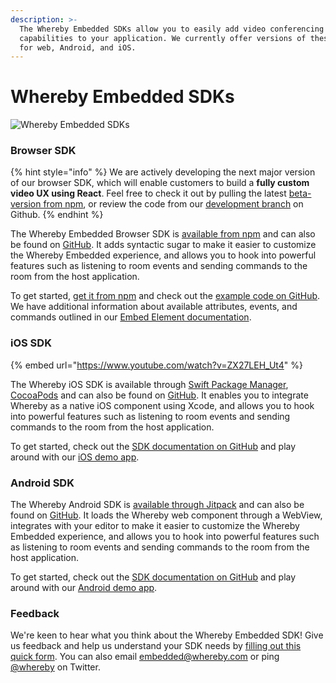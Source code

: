 ```yaml
---
description: >-
  The Whereby Embedded SDKs allow you to easily add video conferencing
  capabilities to your application. We currently offer versions of these SDKs
  for web, Android, and iOS.
---
```


# Whereby Embedded SDKs

![Whereby Embedded SDKs](<../.gitbook/assets/whereby-embedded-sdks updated.png>)

### Browser SDK

{% hint style="info" %}
We are actively developing the next major version of our browser SDK, which will enable customers to build a **fully custom video UX using React**. Feel free to check it out by pulling the latest [beta-version from npm](https://www.npmjs.com/package/@whereby.com/browser-sdk?activeTab=versions), or review the code from our [development branch](https://github.com/whereby/browser-sdk/tree/development) on Github.
{% endhint %}

The Whereby Embedded Browser SDK is [available from npm](https://www.npmjs.com/package/@whereby.com/browser-sdk) and can also be found on [GitHub](https://github.com/whereby/browser-sdk). It adds syntactic sugar to make it easier to customize the Whereby Embedded experience, and allows you to hook into powerful features such as listening to room events and sending commands to the room from the host application.&#x20;

To get started, [get it from npm](https://www.npmjs.com/package/@whereby.com/browser-sdk) and check out the [example code on GitHub](https://github.com/whereby/browser-sdk). We have additional information about available attributes, events, and commands outlined in our [Embed Element documentation](../embedding-rooms/in-a-web-page/using-the-whereby-embed-element.md).

### iOS SDK

{% embed url="https://www.youtube.com/watch?v=ZX27LEH_Ut4" %}

The Whereby iOS SDK is available through [Swift Package Manager](https://developer.apple.com/documentation/xcode/adding-package-dependencies-to-your-app), [CocoaPods](https://cocoapods.org/) and can also be found on [GitHub](https://github.com/whereby/ios-sdk). It enables you to integrate Whereby as a native iOS component using Xcode, and allows you to hook into powerful features such as listening to room events and sending commands to the room from the host application.&#x20;

To get started, check out the [SDK documentation on GitHub](https://github.com/whereby/ios-sdk) and play around with our [iOS demo app](https://github.com/whereby/ios-sdk-demo).

### Android SDK

The Whereby Android SDK is [available through Jitpack](https://jitpack.io/#whereby/android-sdk) and can also be found on [GitHub](https://github.com/whereby/android-sdk). It loads the Whereby web component through a WebView, integrates with your editor to make it easier to customize the Whereby Embedded experience, and allows you to hook into powerful features such as listening to room events and sending commands to the room from the host application.&#x20;

To get started, check out the [SDK documentation on GitHub](https://github.com/whereby/android-sdk) and play around with our [Android demo app](https://github.com/whereby/android-sdk-demo).&#x20;

### Feedback

We're keen to hear what you think about the Whereby Embedded SDK! Give us feedback and help us understand your SDK needs by [filling out this quick form](https://form.typeform.com/to/E3YWItP6). You can also email [embedded@whereby.com](mailto:embedded@whereby.com) or ping [@whereby](https://twitter.com/whereby) on Twitter.
